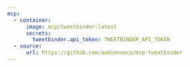 ```yaml
---
mcp:
  - container:
      image: mcp/tweetbinder:latest
      secrets:
        tweetbinder.api_token: TWEETBINDER_API_TOKEN
  - source:
      url: https://github.com/audienseco/mcp-tweetbinder
---
```

